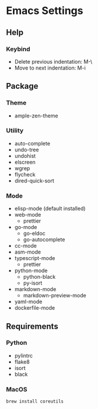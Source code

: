 # Emacs Settings

## Help

### Keybind
- Delete previous indentation: M-\
- Move to next indentation: M-i

## Package

### Theme
- ample-zen-theme

### Utility
- auto-complete
- undo-tree
- undohist
- elscreen
- wgrep
- flycheck
- dired-quick-sort

### Mode
- elisp-mode (default installed)
- web-mode
  - prettier
- go-mode
  - go-eldoc
  - go-autocomplete
- cc-mode
- asm-mode
- typescript-mode
  - prettier
- python-mode
  - python-black
  - py-isort
- markdown-mode
  - markdown-preview-mode
- yaml-mode
- dockerfile-mode

## Requirements

### Python
- pylintrc
- flake8
- isort
- black

### MacOS

```
brew install coreutils
```
